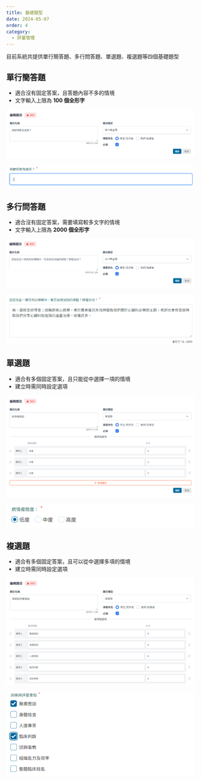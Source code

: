 ```yaml
---
title: 基礎題型
date: 2024-05-07
order: 4
category:
  - 評量管理
---
```


目前系統共提供單行簡答題、多行問答題、單選題、複選題等四個基礎題型

## 單行簡答題

- 適合沒有固定答案，且答題內容不多的情境
- 文字輸入上限為 **100 個全形字**

![單行簡答題編輯畫面](./images/common-question-types-1.png)

![單行簡答題填寫畫面](./images/common-question-types-2.png)

## 多行問答題

- 適合沒有固定答案，需要填寫較多文字的情境
- 文字輸入上限為 **2000 個全形字**

![多行問答題編輯畫面](./images/common-question-types-3.png)

![多行問答題填寫畫面](./images/common-question-types-4.png)

## 單選題

- 適合有多個固定答案，且只能從中選擇一項的情境
- 建立時需同時設定選項

![單選題編輯畫面](./images/common-question-types-5.png)

![單選題填寫畫面](./images/common-question-types-6.png)

## 複選題

- 適合有多個固定答案，且可以從中選擇多項的情境
- 建立時需同時設定選項

![複選題編輯畫面](./images/common-question-types-7.png)

![複選題填寫畫面](./images/common-question-types-8.png)
